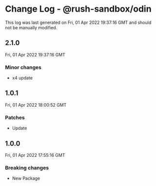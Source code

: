 # Change Log - @rush-sandbox/odin

This log was last generated on Fri, 01 Apr 2022 19:37:16 GMT and should not be manually modified.

## 2.1.0
Fri, 01 Apr 2022 19:37:16 GMT

### Minor changes

- x4 update

## 1.0.1
Fri, 01 Apr 2022 18:00:52 GMT

### Patches

- Update

## 1.0.0
Fri, 01 Apr 2022 17:55:16 GMT

### Breaking changes

- New Package

